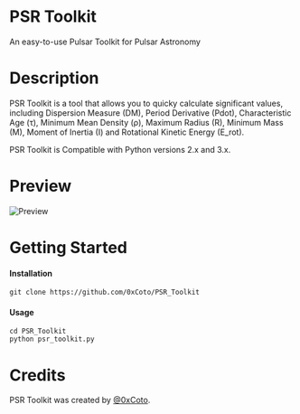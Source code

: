 # PSR Toolkit
An easy-to-use Pulsar Toolkit for Pulsar Astronomy

# Description
PSR Toolkit is a tool that allows you to quicky calculate significant values, including Dispersion Measure (DM), Period Derivative (Pdot), Characteristic Age (τ), Minimum Mean Density (ρ), Maximum Radius (R), Minimum Mass (M), Moment of Inertia (I) and Rotational Kinetic Energy (E_rot).

PSR Toolkit is Compatible with Python versions 2.x and 3.x.

# Preview
![Preview](https://i.imgur.com/zQSgMJA.png)

# Getting Started
#### Installation
```git clone https://github.com/0xCoto/PSR_Toolkit```

#### Usage

```
cd PSR_Toolkit
python psr_toolkit.py
```

# Credits
PSR Toolkit was created by [@0xCoto](https://github.com/0xCoto).
